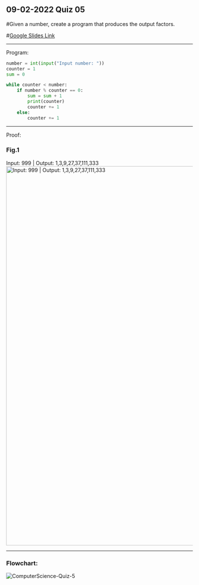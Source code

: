 ## 09-02-2022 Quiz 05

#Given a number, create a program that produces the output factors.

#[Google Slides Link](https://docs.google.com/presentation/d/1yhMenGxwHqeOgw2MP8ozuCJq6pF3D38Ajv8KllHAnLQ/)

------------------------------------------------------------------------

Program:
```.py
number = int(input("Input number: "))
counter = 1
sum = 0

while counter < number:
    if number % counter == 0:
        sum = sum + 1
        print(counter)
        counter += 1
    else:
        counter += 1
```

------------------------------------------------------------------------

Proof:
### Fig.1
Input: 999 | Output: 1,3,9,27,37,111,333
<img width="1026" alt="Input: 999 | Output: 1,3,9,27,37,111,333" src="https://user-images.githubusercontent.com/112055140/191017618-0617b2b7-6df8-4827-a240-0eb2bbd5757d.png">


------------------------------------------------------------------------

### Flowchart:
![ComputerScience-Quiz-5](https://user-images.githubusercontent.com/112055140/195840189-e8390fee-adf7-4784-8f7e-8e4a2fe3f9bc.jpg)
